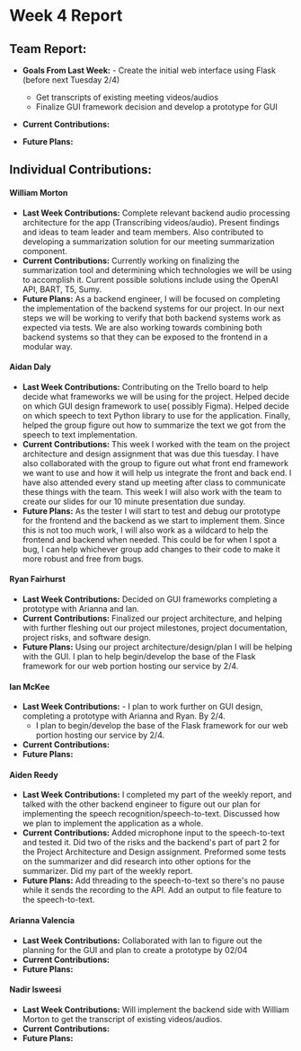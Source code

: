 # Week 4 Report

## Team Report:
- **Goals From Last Week:**     - Create the initial web interface using Flask (before next Tuesday 2/4)
    - Get transcripts of existing meeting videos/audios
    - Finalize GUI framework decision and develop a prototype for GUI
- **Current Contributions:** 

- **Future Plans:** 

## Individual Contributions:
#### William Morton
- **Last Week Contributions:** Complete relevant backend audio processing architecture for the app (Transcribing videos/audio). Present findings and ideas to team leader and team members.
Also contributed to developing a summarization solution for our meeting summarization component. 
- **Current Contributions:** Currently working on finalizing the summarization tool and determining which technologies we will be using to accomplish it. Current possible solutions include using the OpenAI API, BART, T5, Sumy.
- **Future Plans:** As a backend engineer, I will be focused on completing the implementation of the backend systems for our project. In our next steps we will be working to verify that both backend systems work as expected via tests.
We are also working towards combining both backend systems so that they can be exposed to the frontend in a modular way. 

#### Aidan Daly
- **Last Week Contributions:** Contributing on the Trello board to help decide what frameworks we will be using for the project. Helped decide on which GUI design framework to use( possibly Figma). Helped decide on which speech to text Python library to use for the application. Finally, helped the group figure out how to summarize the text we got from the speech to text implementation. 
- **Current Contributions:** This week I worked with the team on the project architecture and design assignment that was due this tuesday. I have also collaborated with the group to figure out what front end framework we want to use and how it will help us integrate the front and back end. I have also attended every stand up meeting after class to communicate these things with the team. This week I will also work with the team to create our slides for our 10 minute presentation due sunday. 
- **Future Plans:** As the tester I will start to test and debug our prototype for the frontend and the backend as we start to implement them. Since this is not too much work, I will also work as a wildcard to help the frontend and backend when needed. This could be for when I spot a bug, I can help whichever group add changes to their code to make it more robust and free from bugs. 

#### Ryan Fairhurst
- **Last Week Contributions:** Decided on GUI frameworks completing a prototype with Arianna and Ian.
- **Current Contributions:** Finalized our project architecture, and helping with further fleshing out our project milestones, project documentation, project risks, and software design. 
- **Future Plans:** Using our project architecture/design/plan I will be helping with the GUI. I plan to help begin/develop the base of the Flask framework for our web portion hosting our service by 2/4. 

#### Ian McKee
- **Last Week Contributions:** - I plan to work further on GUI design, completing a prototype with Arianna and Ryan. By 2/4.
    - I plan to begin/develop the base of the Flask framework for our web portion hosting our service by 2/4.
- **Current Contributions:** 
- **Future Plans:** 

#### Aiden Reedy
- **Last Week Contributions:**  I completed my part of the weekly report, and talked with the other backend engineer to figure out our plan for implementing the speech recognition/speech-to-text. Discussed how we plan to implement the application as a whole.
- **Current Contributions:**  Added microphone input to the speech-to-text and tested it. Did two of the risks and the backend's part of part 2 for the Project Architecture and Design assignment. Preformed some tests on the summarizer and did research into other options for the summarizer. Did my part of the weekly report.
- **Future Plans:**  Add threading to the speech-to-text so there's no pause while it sends the recording to the API. Add an output to file feature to the speech-to-text.

#### Arianna Valencia
- **Last Week Contributions:** Collaborated with Ian to figure out the planning for the GUI and plan to create a prototype by 02/04
- **Current Contributions:**  
- **Future Plans:** 

#### Nadir Isweesi
- **Last Week Contributions:** Will implement the backend side with William Morton to get the transcript of existing videos/audios.
- **Current Contributions:** 
- **Future Plans:** 
